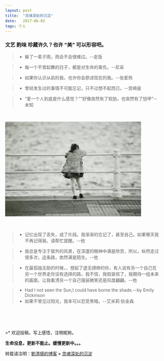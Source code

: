 ```yaml
---
layout: post
title:  "灵魂深处的沉淀"
date:   2017-06-02
tags: 个人
---
```


### 文艺 韵味 珍藏许久？也许 "美" 可以形容吧。


> - 躲了一辈子雨，雨会不会很难过。--走饭

> - 每一个不曾起舞的日子，都是对生命的辜负。--尼采  

> - 如果你认识从前的我，也许你会原谅现在的我。--张爱玲 

> - 曾经发生过的事情不可能忘记，只不过想不起而已。--宫崎骏    

> - “爱一个人到底是什么感觉？”“好像突然有了软肋，也突然有了铠甲”--未知   

<br/>

![](/images/posts/soul/girl.jpg)   

<br/>

> - 记忆出现了丢失，成了片段。我渐渐的忘记了，甚至自己。如果哪天我不再记得我，请帮忙提醒。--他  
 
> - 我总是专注于窗外的风景，在深邃的眼神中满是欣赏，所以，纵然走过很多次，这条路，依然满是陌生。--他  

> - 在最孤独无助的时候，，想起了虚无缥缈的你，有人说有另一个自己在另一个世界走你没有选择的路，我不信，我假装信了，我期待一组未来的画面，让我看清另一个自己强装微笑还是风度翩翩。--他  

> - Had I not seen the Sun,I could have borne the shade.--by Emily Dickinson  
> - 如果不曾见过阳光，我本可以忍受黑暗。--艾米莉·狄金森

<br/>
<br/>
<br/>
<br/>
>* 欢迎投稿，写上感悟，注明昵称。

**生命没息，更新不能止。缓慢更新中。。。**

转载请注明：[劉清揚的博客](http://xiongzhoudadi.com) » [  灵魂深处的沉淀  ](http://xiongzhoudadi.com/2018/07/soul/)  